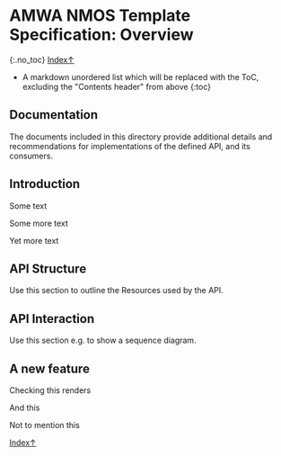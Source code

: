 # AMWA NMOS Template Specification: Overview
{:.no_toc}
[ Index↑ ](..)


* A markdown unordered list which will be replaced with the ToC, excluding the "Contents header" from above
{:toc}



## Documentation

The documents included in this directory provide additional details and recommendations for implementations of the defined API, and its consumers.

## Introduction

Some text

Some more text

Yet more text

## API Structure

Use this section to outline the Resources used by the API.

## API Interaction

Use this section e.g. to show a sequence diagram.

## A new feature

Checking this renders

And this

Not to mention this

[ Index↑ ](..)
